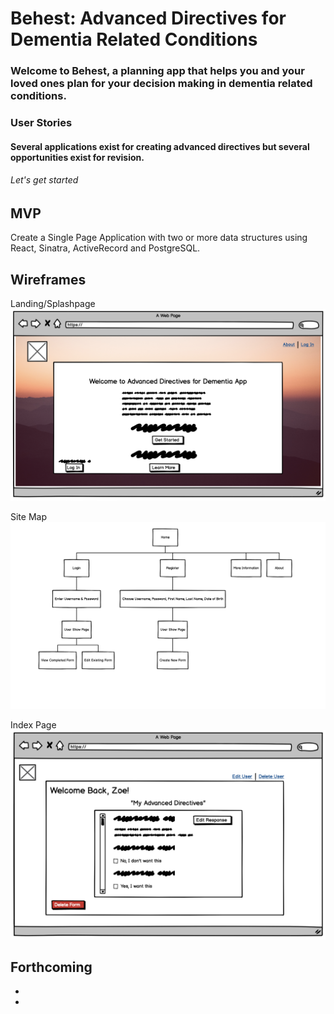 # Behest: Advanced Directives for Dementia Related Conditions


### Welcome to Behest, a planning app that helps you and your loved ones plan for your decision making in dementia related conditions.

### User Stories

#### Several applications exist for creating advanced directives but several opportunities exist for revision.   

####

###### Let's get started




## MVP
Create a Single Page Application with two or more data structures using React, Sinatra, ActiveRecord and PostgreSQL.




## Wireframes
Landing/Splashpage
![landing_page](images/wireframes/splash_page.png)

Site Map
![site map](images/wireframes/sitemap.png)

Index Page
![index page](images/wireframes/returning_user_show_form.png)


## Forthcoming
-
-

